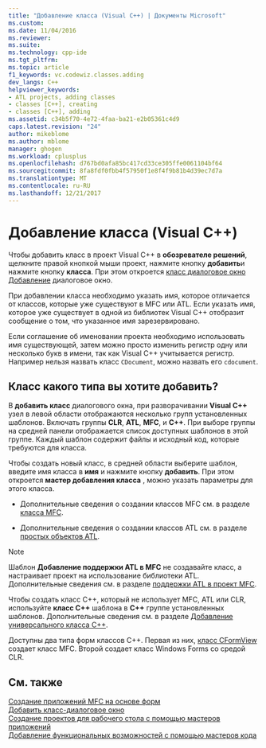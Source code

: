 ```yaml
---
title: "Добавление класса (Visual C++) | Документы Microsoft"
ms.custom: 
ms.date: 11/04/2016
ms.reviewer: 
ms.suite: 
ms.technology: cpp-ide
ms.tgt_pltfrm: 
ms.topic: article
f1_keywords: vc.codewiz.classes.adding
dev_langs: C++
helpviewer_keywords:
- ATL projects, adding classes
- classes [C++], creating
- classes [C++], adding
ms.assetid: c34b5f70-4e72-4faa-ba21-e2b05361c4d9
caps.latest.revision: "24"
author: mikeblome
ms.author: mblome
manager: ghogen
ms.workload: cplusplus
ms.openlocfilehash: d767bd0afa85bc417cd33ce305ffe0061104bf64
ms.sourcegitcommit: 8fa8fdf0fbb4f57950f1e8f4f9b81b4d39ec7d7a
ms.translationtype: MT
ms.contentlocale: ru-RU
ms.lasthandoff: 12/21/2017
---
```

# <a name="adding-a-class-visual-c"></a>Добавление класса (Visual C++)
Чтобы добавить класс в проект Visual C++ в **обозревателе решений**, щелкните правой кнопкой мыши проект, нажмите кнопку **добавить**и нажмите кнопку **класса**. При этом откроется [класс диалоговое окно Добавление](../ide/add-class-dialog-box.md) диалоговое окно.  
  
 При добавлении класса необходимо указать имя, которое отличается от классов, которые уже существуют в MFC или ATL. Если указать имя, которое уже существует в одной из библиотек Visual C++ отобразит сообщение о том, что указанное имя зарезервировано.  
  
 Если соглашение об именовании проекта необходимо использовать имя существующей, затем можно просто изменить регистр одну или несколько букв в имени, так как Visual C++ учитывается регистр. Например нельзя назвать класс `CDocument`, можно назвать его `cdocument`.  
  
## <a name="what-kind-of-class-do-you-want-to-add"></a>Класс какого типа вы хотите добавить?  
 В **добавить класс** диалогового окна, при разворачивании **Visual C++** узел в левой области отображаются несколько групп установленных шаблонов. Включать группы **CLR**, **ATL**, **MFC**, и **C++**. При выборе группы на средней панели отображается список доступных шаблонов в этой группе. Каждый шаблон содержит файлы и исходный код, которые требуются для класса.  
  
 Чтобы создать новый класс, в средней области выберите шаблон, введите имя класса в **имя** и нажмите кнопку **добавить**. При этом откроется **мастер добавления класса** , можно указать параметры для этого класса.  
  
-   Дополнительные сведения о создании классов MFC см. в разделе [класса MFC](../mfc/reference/adding-an-mfc-class.md).  
  
-   Дополнительные сведения о создании классов ATL см. в разделе [простых объектов ATL](../atl/reference/adding-an-atl-simple-object.md).  
  
> [!NOTE]
>  Шаблон **Добавление поддержки ATL в MFC** не создавайте класс, а настраивает проект на использование библиотеки ATL. Дополнительные сведения см. в разделе [поддержки ATL в проект MFC](../mfc/reference/adding-atl-support-to-your-mfc-project.md).  
  
 Чтобы создать класс C++, который не использует MFC, ATL или CLR, используйте **класс C++** шаблона в **C++** группе установленных шаблонов. Дополнительные сведения см. в разделе [Добавление универсального класса C++](../ide/adding-a-generic-cpp-class.md).  
  
 Доступны два типа форм классов C++. Первая из них, [класс CFormView](../mfc/reference/cformview-class.md) создает класс MFC. Второй создает класс Windows Forms со средой CLR.  
  
## <a name="see-also"></a>См. также  
 [Создание приложений MFC на основе форм](../mfc/reference/creating-a-forms-based-mfc-application.md)   
 [Добавить класс-диалоговое окно](../ide/add-class-dialog-box.md)   
 [Создание проектов для рабочего стола с помощью мастеров приложений](../ide/creating-desktop-projects-by-using-application-wizards.md)   
 [Добавление функциональных возможностей с помощью мастеров кода](../ide/adding-functionality-with-code-wizards-cpp.md)